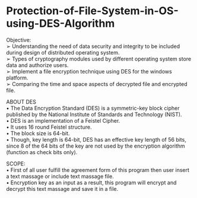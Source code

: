 # Protection-of-File-System-in-OS-using-DES-Algorithm

Objective:<br>
➢ Understanding the need of data security and integrity to be included during design of distributed operating system.<br>
➢ Types of cryptography modules used by different operating system store data and authorize users.<br>
➢ Implement a file encryption technique using DES for the windows platform.<br>
➢ Comparing the time and space aspects of decrypted file and encrypted file.<br>

ABOUT DES<br>
• The Data Encryption Standard (DES) is a symmetric-key block cipher published by the National Institute of Standards and Technology (NIST).<br>
• DES is an implementation of a Feistel Cipher.<br>
• It uses 16 round Feistel structure.<br>
• The block size is 64-bit.<br>
• Though, key length is 64-bit, DES has an effective key length of 56 bits, since 8 of the 64 bits of the key are not used by the encryption algorithm (function as check bits only).<br>

SCOPE:<br>
• First of all user fulfill the agreement form of this program then user insert a text massage or include text massage file.<br>
• Encryption key as an input as a result, this program will encrypt and decrypt this text massage and save it in a file.<br>
